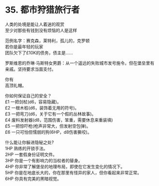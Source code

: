 # 35. 都市狩猎旅行者  
人类的处境是能让人着迷的观赏  
至少对那些有钱到没有烦恼的人是这样  
  
范例名字：赛克森，莱特利，孤儿的，克罗顿  
若你是最年轻的玩家  
团队欠下了£10K的债务，债主是……  
  
罗斯维恩的乔琳·马斯特女男爵：从一个遥远的失败城市发号施令，但在堡垒里有亲戚。坚持要求当面支付。  
  
你有  
高顶礼帽。  
  
你如何保证自己的安全？  
£1 一把剑杖(d6，容易隐藏)。  
£2 一根木桩(d6，装饰着无用的符号)。  
£3 一把弯刀(d6，关于它有一个假的丛林故事)。  
£4 废料发射器(d8，范围伤害，笨重，需要休息来重装填)  
£5 一把惊吓枪(枪声非常大，但发射空包弹)。  
£6 一只可怕但懦弱的狗(6HP，d8伤害撕咬)。  
  
什么能让你躲进隐秘之处?  
1HP 熟练的开锁手法。  
2HP 一套假身份证明文件。  
3HP 你是一个有影响力的当权者的替身。  
4HP 你非常了解堡垒的地理布局，即使在它发生变化的情况下。  
5HP 你是在地底长大的，你在那里有怪异的家人，但你看起来非常正常。  
6HP 你具有完美的黑暗视觉。